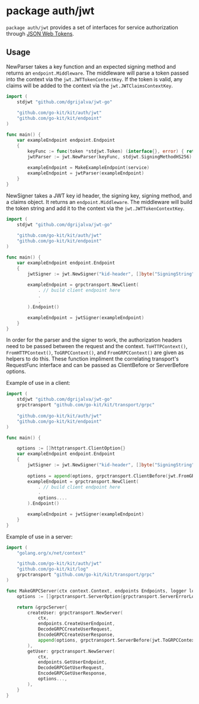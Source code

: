 # package auth/jwt

`package auth/jwt` provides a set of interfaces for service authorization through [JSON Web Tokens](https://jwt.io/).

## Usage

NewParser takes a key function and an expected signing method and returns an `endpoint.Middleware`. 
The middleware will parse a token passed into the context via the `jwt.JWTTokenContextKey`. 
If the token is valid, any claims will be added to the context via the `jwt.JWTClaimsContextKey`.

```go
import (
	stdjwt "github.com/dgrijalva/jwt-go"
    
    "github.com/go-kit/kit/auth/jwt"
    "github.com/go-kit/kit/endpoint"
)

func main() {
	var exampleEndpoint endpoint.Endpoint
	{
		keyFunc := func(token *stdjwt.Token) (interface{}, error) { return []byte("SigningString"), nil }
		jwtParser := jwt.NewParser(keyFunc, stdjwt.SigningMethodHS256)
        
		exampleEndpoint = MakeExampleEndpoint(service)
		exampleEndpoint = jwtParser(exampleEndpoint)
	}
}
```

NewSigner takes a JWT key id header, the signing key, signing method, and a claims object. It returns an `endpoint.Middleware`.
The middleware will build the token string and add it to the context via the `jwt.JWTTokenContextKey`.

```go
import (
	stdjwt "github.com/dgrijalva/jwt-go"
    
    "github.com/go-kit/kit/auth/jwt"
    "github.com/go-kit/kit/endpoint"
)

func main() {
	var exampleEndpoint endpoint.Endpoint
	{
		jwtSigner := jwt.NewSigner("kid-header", []byte("SigningString"), stdjwt.SigningMethodHS256, jwt.Claims{})
        
		exampleEndpoint = grpctransport.NewClient(
        	. // build client endpoint here
			.
			.
		).Endpoint()

		exampleEndpoint = jwtSigner(exampleEndpoint)
	}
}
```

In order for the parser and the signer to work, the authorization headers need to be passed between the request and the context.
`ToHTTPContext()`, `FromHTTPContext()`, `ToGRPCContext()`, and `FromGRPCContext()` are given as helpers to do this.
These function impliment the correlating transport's RequestFunc interface and can be passed as ClientBefore or ServerBefore options.

Example of use in a client:

```go
import (
    stdjwt "github.com/dgrijalva/jwt-go"
    grpctransport "github.com/go-kit/kit/transport/grpc"
    
    "github.com/go-kit/kit/auth/jwt"
    "github.com/go-kit/kit/endpoint"
)

func main() {

    options := []httptransport.ClientOption{}
	var exampleEndpoint endpoint.Endpoint
	{
		jwtSigner := jwt.NewSigner("kid-header", []byte("SigningString"), stdjwt.SigningMethodHS256, jwt.Claims{})
       
		options = append(options, grpctransport.ClientBefore(jwt.FromGRPCContext()))
		exampleEndpoint = grpctransport.NewClient(
        	. // build client endpoint here
			.
			options....
		).Endpoint()

		exampleEndpoint = jwtSigner(exampleEndpoint)
	}
}
```

Example of use in a server:

```go
import (
	"golang.org/x/net/context"

	"github.com/go-kit/kit/auth/jwt"
	"github.com/go-kit/kit/log"
	grpctransport "github.com/go-kit/kit/transport/grpc"
)

func MakeGRPCServer(ctx context.Context, endpoints Endpoints, logger log.Logger) pb.ExampleServer {
	options := []grpctransport.ServerOption{grpctransport.ServerErrorLogger(logger)}

	return &grpcServer{
		createUser: grpctransport.NewServer(
			ctx,
			endpoints.CreateUserEndpoint,
			DecodeGRPCCreateUserRequest,
			EncodeGRPCCreateUserResponse,
			append(options, grpctransport.ServerBefore(jwt.ToGRPCContext()))...,
		),
		getUser: grpctransport.NewServer(
			ctx,
			endpoints.GetUserEndpoint,
			DecodeGRPCGetUserRequest,
			EncodeGRPCGetUserResponse,
			options...,
		),
	}
}
```
